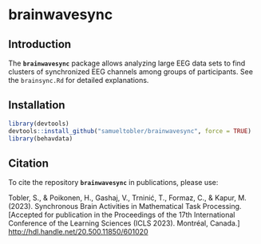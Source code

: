 # brainwavesync

## Introduction

The **`brainwavesync`** package allows analyzing large EEG data sets to find clusters of synchronized EEG channels among groups of participants. See the `brainsync.Rd` for detailed explanations.

## Installation

``` r
library(devtools)
devtools::install_github("samueltobler/brainwavesync", force = TRUE)
library(behavdata)
```

## Citation

To cite the repository **`brainwavesync`** in publications, please use:

Tobler, S., & Poikonen, H., Gashaj, V., Trninić, T., Formaz, C., & Kapur, M. (2023). Synchronous Brain Activities in Mathematical Task Processing. [Accepted for publication in the Proceedings of the 17th International Conference of the Learning Sciences (ICLS 2023). Montréal, Canada.] http://hdl.handle.net/20.500.11850/601020
